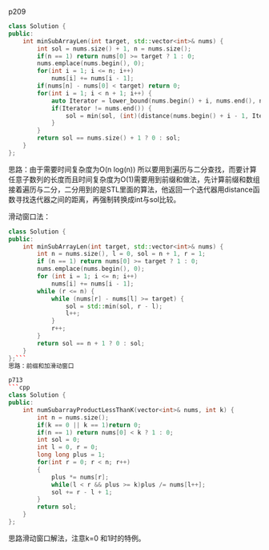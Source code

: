 p209
```cpp
class Solution {
public:
    int minSubArrayLen(int target, std::vector<int>& nums) {
        int sol = nums.size() + 1, n = nums.size();
        if(n == 1) return nums[0] >= target ? 1 : 0;
        nums.emplace(nums.begin(), 0);
        for(int i = 1; i <= n; i++)
            nums[i] += nums[i - 1];
        if(nums[n] - nums[0] < target) return 0;
        for(int i = 1; i < n + 1; i++) {
            auto Iterator = lower_bound(nums.begin() + i, nums.end(), nums[i - 1] + target);
            if(Iterator != nums.end()) {
                sol = min(sol, (int)(distance(nums.begin() + i - 1, Iterator)));
            }
        }
        return sol == nums.size() + 1 ? 0 : sol;
    }
};
```
思路：由于需要时间复杂度为O(n log(n)) 所以要用到遍历与二分查找，而要计算任意子数列的长度而且时间复杂度为O(1)需要用到前缀和做法，先计算前缀和数组接着遍历与二分，二分用到的是STL里面的算法，他返回一个迭代器用distance函数寻找迭代器之间的距离，再强制转换成int与sol比较。

滑动窗口法：
```cpp
class Solution {
public:
    int minSubArrayLen(int target, std::vector<int>& nums) {
        int n = nums.size(), l = 0, sol = n + 1, r = 1;
        if (n == 1) return nums[0] >= target ? 1 : 0;
        nums.emplace(nums.begin(), 0);
        for (int i = 1; i <= n; i++)
            nums[i] += nums[i - 1];
        while (r <= n) {
            while (nums[r] - nums[l] >= target) {
                sol = std::min(sol, r - l);
                l++;
            }
            r++;
        }
        return sol == n + 1 ? 0 : sol;
    }
};```
思路：前缀和加滑动窗口

p713
```cpp
class Solution {
public:
    int numSubarrayProductLessThanK(vector<int>& nums, int k) {
        int n = nums.size();
        if(k == 0 || k == 1)return 0;
        if(n == 1) return nums[0] < k ? 1 : 0;
        int sol = 0;
        int l = 0, r = 0;
        long long plus = 1;
        for(int r = 0; r < n; r++)
        {
            plus *= nums[r];
            while(l < r && plus >= k)plus /= nums[l++];
            sol += r - l + 1;
        }
        return sol;
    }
};
```
思路滑动窗口解法，注意k=0 和1时的特例。